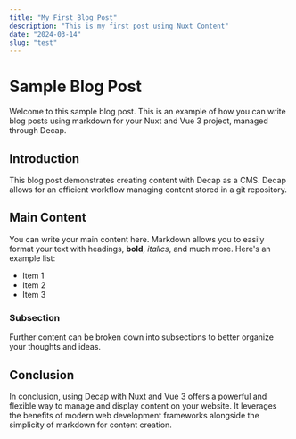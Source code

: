 ```yaml
---
title: "My First Blog Post"
description: "This is my first post using Nuxt Content"
date: "2024-03-14"
slug: "test"
---
```


# Sample Blog Post

Welcome to this sample blog post. This is an example of how you can write blog posts using markdown for your Nuxt and Vue 3 project, managed through Decap.

## Introduction

This blog post demonstrates creating content with Decap as a CMS. Decap allows for an efficient workflow managing content stored in a git repository.

## Main Content

You can write your main content here. Markdown allows you to easily format your text with headings, **bold**, *italics*, and much more. Here's an example list:

- Item 1
- Item 2
- Item 3

### Subsection

Further content can be broken down into subsections to better organize your thoughts and ideas.

## Conclusion

In conclusion, using Decap with Nuxt and Vue 3 offers a powerful and flexible way to manage and display content on your website. It leverages the benefits of modern web development frameworks alongside the simplicity of markdown for content creation.
